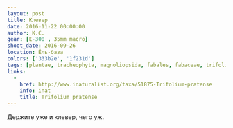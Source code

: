 ```yaml
---
layout: post
title: Клевер
date: 2016-11-22 00:00:00
author: К.С.
gear: [E-300 , 35mm macro]
shoot_date: 2016-09-26
location: Ёль-база
colors: ['333b2e', '1f231d']
tags: [plantae, tracheophyta, magnoliopsida, fabales, fabaceae, trifolium, trifolium pratense]
links:
  -
    href: http://www.inaturalist.org/taxa/51875-Trifolium-pratense
    info: inat
    title: Trifolium pratense
---
```


Держите уже и клевер, чего уж.
